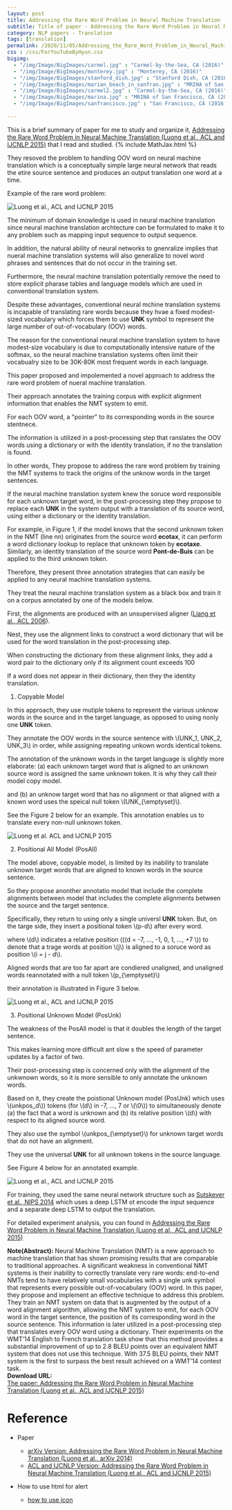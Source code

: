 ```yaml
---
layout: post
title: Addressing the Rare Word Problem in Neural Machine Translation
subtitle: Title of paper - Addressing the Rare Word Problem in Neural Machine Translation
category: NLP papers - Translation
tags: [translation]
permalink: /2020/11/05/Addressing_the_Rare_Word_Problem_in_Neural_Machine_Translation/
css : /css/ForYouTubeByHyun.css
bigimg: 
  - "/img/Image/BigImages/carmel.jpg" : "Carmel-by-the-Sea, CA (2016)"
  - "/img/Image/BigImages/monterey.jpg" : "Monterey, CA (2016)"
  - "/img/Image/BigImages/stanford_dish.jpg" : "Stanford Dish, CA (2016)"
  - "/img/Image/BigImages/marian_beach_in_sanfran.jpg" : "MRINA of San Francisco, CA (2016)"
  - "/img/Image/BigImages/carmel2.jpg" : "Carmel-by-the-Sea, CA (2016)"
  - "/img/Image/BigImages/marina.jpg" : "MRINA of San Francisco, CA (2016)"
  - "/img/Image/BigImages/sanfrancisco.jpg" : "San Francisco, CA (2016)"
  
---
```


This is a brief summary of paper for me to study and organize it, [Addressing the Rare Word Problem in Neural Machine Translation (Luong et al., ACL and IJCNLP 2015)](https://www.aclweb.org/anthology/P15-1002/) that I read and studied. 
{% include MathJax.html %}

They resoved the problem to handling OOV word on neural machine translation which is a conceptually simple large neural network that reads the etire source sentence and produces an output translation one word at a time.

Example of the rare word problem:

![Luong et al., ACL and IJCNLP 2015](/img/Image/NaturalLanguageProcessing/NLPLabs/Paper_Investigation/Translation/2020-11-05-Addressing_the_Rare_Word_Problem_in_Neural_Machine_Translation/problem_1_of_the_rare_word.PNG)

The minimum of domain knowledge is used in neural machine translation since neural machine translation archtecture can be formulated to make it to any problem such as mapping input sequence to output sequence. 

In addition, the natural ability of neural networks to gnenralize implies that nueral machine translation systems will also generalize to novel word phrases and sentences that do not occur in the training set.

Furthermore, the neural machine translation potentially remove the need to store explicit pharase tables and language models which are used in conventional translation system.

Despite these advantages, conventional neural mchine translation systems is incapable of translating rare words because they hvae a fixed modest-sized vocabulary which forces them to use **UNK** symbol to represent the large number of out-of-vocabulary (OOV) words. 

The reason for the conventional neural machine translation system to have modest-size vocabulary is due to computationally intensive nature of the softmax, so the neural machine translation systems often limit their vocabualry size to be 30K-80K most frequent words in each language. 

This paper proposed and impolemented a novel approach to address the rare word problem of nueral machine translation. 

Their approach annotates the training corpus with explicit alignment information that enables the NMT system to emit.

For each OOV word, a "pointer" to its corresponding words in the source stentnece. 

The information is utilized in a post-processing step that ranslates the OOV words using a dictionary  or with the identity translation, if no the translation is found.

In other words, They propose to address the rare word problem by training the NMT systems to track the origins of the unknow words in the target sentences. 

If the neural machine translation system knew the soruce word responsible for each unknown target word, in the post-processing step they propose to replace each **UNK** in the system output with a translation of its source word, using either a dictionary or the identity translation.

For example, in Figure 1, if the model knows that the second unknown token in the NMT (line nn) originates from the source word **ecotax**, it can perform a word dictionary lookup to replace that unknown token by **ecotaxe**. Similarly, an identity translation of the source word **Pont-de-Buis** can be applied to the third unknown token.

Therefore, they present three annotation strategies that can easily be applied to any neural machine translation systems. 

They treat the neural machine translation system as a black box and train it on a corpus annotated by one of the models below. 

First, the alignments are produced with an unsupervised aligner ([Liang et al., ACL 2006](https://www.aclweb.org/anthology/N06-1014/)).

Nest, they use the alignment links to construct a word dictionary that will be used for the word translation in the post-processing step.

When constructing the dictionary from these alignment links, they add a word pair to the dictionary only if its alignment count exceeds 100

If a word does not appear in their dictionary, then they the identity translation.

1. Copyable Model

In this approach, they use mutiple tokens to represent the various unknow words in the source and in the target language, as opposed to using nonly one **UNK** token.

They annotate the OOV words in the source sentence with \\(UNK_1, UNK_2, UNK_3\\) in order, while assigning repeating unkown words identical tokens.

The annotation of the unknown words in the target language is slightly more elaborate: (a) each unknown target word that is aligned to an unknown source word is assigned the same unknown token. It is why they call their model copy model.

and (b) an unknow target word that has no alignment or that aligned with a known word uses the speical null token \\(UNK_{\emptyset}\\).

See the Figure 2 below for an example. This annotation enables us to translate every non-null unknown token.

![Luong et al. ACL and IJCNLP 2015](/img/Image/NaturalLanguageProcessing/NLPLabs/Paper_Investigation/Translation/2020-11-05-Addressing_the_Rare_Word_Problem_in_Neural_Machine_Translation/Annotation_1.PNG)

2. Positional All Model (PosAll)

The model above, copyable model, is limited by its inability to translate unknown target words that are aligned to known words in the source sentence.

So they propose anonther annotatio model that include the complete alignments between model that includes the complete alignments between the source and the target sentence.

Specifically, they return to using only a single universl **UNK** token. But, on the targe side, they insert a positional token \\(p-d\\) after every word.

where \\(d\\) indicates a relative position (\((d = -7, ..., -1, 0, 1, ..., +7 \\)) to denote that a trage words at position \\(j\\) is aligned to a soruce word as position \\(i = j - d\\). 

Aligned words that are too far apart are condiered unaligned, and unaligned words reannotated with a null token \\(p_{\emptyset}\\)

their annotation is illustrated in Figure 3 below.

![Luong et al., ACL and IJCNLP 2015](/img/Image/NaturalLanguageProcessing/NLPLabs/Paper_Investigation/Translation/2020-11-05-Addressing_the_Rare_Word_Problem_in_Neural_Machine_Translation/Annotation2.PNG)

3. Positional Unknown Model (PosUnk)

The weakness of the PosAll model is that it doubles the length of the target sentence.

This makes learning more difficult ant slow s the speed of parameter updates by a factor of two. 

Their post-processing step is concerned only with the alignment of the unkwnown words, so it is more sensible to only annotate the unknown words. 

Based on it, they create the poistional Unknown model (PosUnk) which uses \\(unkpos_d\\)) tokens (for \\(d\\) in -7, ..., 7 or \\(\0\\)) to simultaneously denote (a) the fact that a word is unknown and (b) its relative position \\(d\\) with respect to its aligned source word.

They also use the symbol \\(unkpos_{\emptyset}\\) for unknown target words that do not have an alignment.

They use the universal **UNK** for all unknown tokens in the source language.

See Figure 4 below for an annotated example.

![Luong et al., ACL and IJCNLP 2015](/img/Image/NaturalLanguageProcessing/NLPLabs/Paper_Investigation/Translation/2020-11-05-Addressing_the_Rare_Word_Problem_in_Neural_Machine_Translation/Annotation_3.PNG)

For training, they used the same neural network structure such as [Sutskever et al., NIPS 2014](https://arxiv.org/abs/1409.3215) which uses a deep LSTM ot encode the input sequence and a separate deep LSTM to output the translation.

For detailed experiment analysis, you can found in [Addressing the Rare Word Problem in Neural Machine Translation (Luong et al., ACL and IJCNLP 2015)](https://www.aclweb.org/anthology/P15-1002/)

<div class="alert alert-info" role="alert"><i class="fa fa-info-circle"></i> <b>Note(Abstract): </b>
Neural Machine Translation (NMT) is a new approach to machine translation that has shown promising results that are comparable to traditional approaches. A significant weakness in conventional NMT systems is their inability to correctly translate very rare words: end-to-end NMTs tend to have relatively small vocabularies with a single unk symbol that represents every possible out-of-vocabulary (OOV) word. In this paper, they propose and implement an effective technique to address this problem. They train an NMT system on data that is augmented by the output of a word alignment algorithm, allowing the NMT system to emit, for each OOV word in the target sentence, the position of its corresponding word in the source sentence. This information is later utilized in a post-processing step that translates every OOV word using a dictionary. Their experiments on the WMT’14 English to French translation task show that this method provides a substantial improvement of up to 2.8 BLEU points over an equivalent NMT system that does not use this technique. With 37.5 BLEU points, their NMT system is the first to surpass the best result achieved on a WMT’14 contest task.
</div>
    
<div class="alert alert-success" role="alert"><i class="fa fa-paperclip fa-lg"></i> <b>Download URL: </b><br>
  <a href="https://www.aclweb.org/anthology/P15-1002/">The paper: Addressing the Rare Word Problem in Neural Machine Translation (Luong et al., ACL and IJCNLP 2015)</a>
</div>

# Reference 

- Paper 
  - [arXiv Version: Addressing the Rare Word Problem in Neural Machine Translation (Luong et al., arXiv 2014)](https://arxiv.org/abs/1410.8206)
  - [ACL and IJCNLP Version: Addressing the Rare Word Problem in Neural Machine Translation (Luong et al., ACL and IJCNLP 2015)](https://www.aclweb.org/anthology/P15-1002/)
  
- How to use html for alert
  - [how to use icon](http://idratherbewriting.com/documentation-theme-jekyll/mydoc_icons.html)
    


